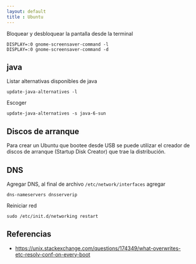 ```yaml
---
layout: default
title : Ubuntu
---
```

Bloquear y desbloquear la pantalla desde la terminal

    DISPLAY=:0 gnome-screensaver-command -l
    DISPLAY=:0 gnome-screensaver-command -d

## java

Listar alternativas disponibles de java

    update-java-alternatives -l

Escoger

    update-java-alternatives -s java-6-sun

## Discos de arranque

Para crear un Ubuntu que bootee desde USB se puede utilizar el creador de discos de arranque (Startup Disk Creator) que trae la distribución.

## DNS

Agregar DNS, al final de archivo `/etc/network/interfaces` agregar

    dns-nameservers dnsserverip

Reiniciar red

    sudo /etc/init.d/networking restart


## Referencias

* https://unix.stackexchange.com/questions/174349/what-overwrites-etc-resolv-conf-on-every-boot

